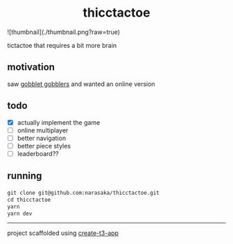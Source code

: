 <h1 align="center">thicctactoe</h1>
![thumbnail](./thumbnail.png?raw=true)

tictactoe that requires a bit more brain

## motivation

saw [gobblet gobblers](https://duckduckgo.com/?q=gobblet+gobblers) and wanted an online version

## todo

- [x] actually implement the game
- [ ] online multiplayer
- [ ] better navigation
- [ ] better piece styles
- [ ] leaderboard??

## running

```
git clone git@github.com:narasaka/thicctactoe.git
cd thicctactoe
yarn
yarn dev
```
<hr>

project scaffolded using [create-t3-app](https://create.t3.gg)
